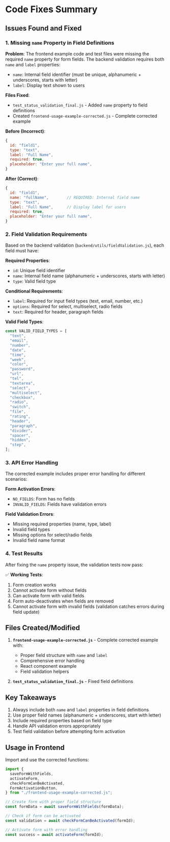 # Code Fixes Summary

## Issues Found and Fixed

### 1. Missing `name` Property in Field Definitions

**Problem**: The frontend example code and test files were missing the required `name` property for form fields. The backend validation requires both `name` and `label` properties:

- `name`: Internal field identifier (must be unique, alphanumeric + underscores, starts with letter)
- `label`: Display text shown to users

**Files Fixed**:

- `test_status_validation_final.js` - Added `name` property to field definitions
- Created `frontend-usage-example-corrected.js` - Complete corrected example

**Before (Incorrect)**:

```javascript
{
  id: "field1",
  type: "text",
  label: "Full Name",
  required: true,
  placeholder: "Enter your full name",
}
```

**After (Correct)**:

```javascript
{
  id: "field1",
  name: "fullName",        // REQUIRED: Internal field name
  type: "text",
  label: "Full Name",      // Display label for users
  required: true,
  placeholder: "Enter your full name",
}
```

### 2. Field Validation Requirements

Based on the backend validation (`backend/utils/fieldValidation.js`), each field must have:

**Required Properties**:

- `id`: Unique field identifier
- `name`: Internal field name (alphanumeric + underscores, starts with letter)
- `type`: Valid field type

**Conditional Requirements**:

- `label`: Required for input field types (text, email, number, etc.)
- `options`: Required for select, multiselect, radio fields
- `text`: Required for header, paragraph fields

**Valid Field Types**:

```javascript
const VALID_FIELD_TYPES = [
  "text",
  "email",
  "number",
  "date",
  "time",
  "week",
  "color",
  "password",
  "url",
  "tel",
  "textarea",
  "select",
  "multiselect",
  "checkbox",
  "radio",
  "switch",
  "file",
  "rating",
  "header",
  "paragraph",
  "divider",
  "spacer",
  "hidden",
  "step",
];
```

### 3. API Error Handling

The corrected example includes proper error handling for different scenarios:

**Form Activation Errors**:

- `NO_FIELDS`: Form has no fields
- `INVALID_FIELDS`: Fields have validation errors

**Field Validation Errors**:

- Missing required properties (name, type, label)
- Invalid field types
- Missing options for select/radio fields
- Invalid field name format

### 4. Test Results

After fixing the `name` property issue, the validation tests now pass:

✅ **Working Tests**:

1. Form creation works
2. Cannot activate form without fields
3. Can activate form with valid fields
4. Form auto-deactivates when fields are removed
5. Cannot activate form with invalid fields (validation catches errors during field update)

## Files Created/Modified

1. **`frontend-usage-example-corrected.js`** - Complete corrected example with:

   - Proper field structure with `name` and `label`
   - Comprehensive error handling
   - React component example
   - Field validation helpers

2. **`test_status_validation_final.js`** - Fixed field definitions

## Key Takeaways

1. Always include both `name` and `label` properties in field definitions
2. Use proper field names (alphanumeric + underscores, start with letter)
3. Include required properties based on field type
4. Handle API validation errors appropriately
5. Test field validation before attempting form activation

## Usage in Frontend

Import and use the corrected functions:

```javascript
import {
  saveFormWithFields,
  activateForm,
  checkFormCanBeActivated,
  FormActivationButton,
} from "./frontend-usage-example-corrected.js";

// Create form with proper field structure
const formData = await saveFormWithFields(formData);

// Check if form can be activated
const validation = await checkFormCanBeActivated(formId);

// Activate form with error handling
const success = await activateForm(formId);
```
